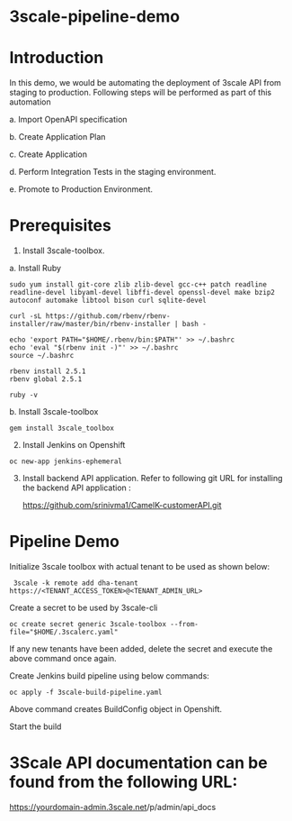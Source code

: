 # 3scale-pipeline-demo

# Introduction

In this demo, we would be automating the deployment of 3scale API from staging to production. Following steps will be performed as part of this automation

 a. Import OpenAPI specification
 
 b. Create Application Plan
 
 c. Create Application
 
 d. Perform Integration Tests in the staging environment.
 
 e. Promote to Production Environment.
 
 


# Prerequisites

1. Install 3scale-toolbox.

  a. Install Ruby
  
  ```
  sudo yum install git-core zlib zlib-devel gcc-c++ patch readline readline-devel libyaml-devel libffi-devel openssl-devel make bzip2 autoconf automake libtool bison curl sqlite-devel
  
  curl -sL https://github.com/rbenv/rbenv-installer/raw/master/bin/rbenv-installer | bash -
  
  echo 'export PATH="$HOME/.rbenv/bin:$PATH"' >> ~/.bashrc
  echo 'eval "$(rbenv init -)"' >> ~/.bashrc
  source ~/.bashrc
  
  rbenv install 2.5.1
  rbenv global 2.5.1
  
  ruby -v
  ```
  
  b. Install 3scale-toolbox
  
  ```
  gem install 3scale_toolbox
  
  ```
  
  2. Install Jenkins on Openshift
  ```
  oc new-app jenkins-ephemeral
  ```
  
  3. Install backend API application. Refer to following git URL for installing the backend API application :
  
       https://github.com/srinivma1/CamelK-customerAPI.git

  # Pipeline Demo
  
  Initialize 3scale toolbox with actual tenant to be used as shown below:
  ```
   3scale -k remote add dha-tenant https://<TENANT_ACCESS_TOKEN>@<TENANT_ADMIN_URL>
   ```
  
  Create a secret to be used by 3scale-cli
  ```
  oc create secret generic 3scale-toolbox --from-file="$HOME/.3scalerc.yaml"
  ```
  If any new tenants have been added, delete the secret and execute the above command once again.
  
  Create Jenkins build pipeline using below commands:
  
  ```
  oc apply -f 3scale-build-pipeline.yaml
  
  ```
  Above command creates BuildConfig object in Openshift.
  
  Start the build
  
# 3Scale API documentation can be found from the following URL:

<https://yourdomain-admin.3scale.net>/p/admin/api_docs
